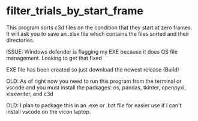 # filter_trials_by_start_frame

This program sorts c3d files on the condition that they start at zero frames.
It will ask you to save an .xlsx file which contains the files sorted and their directories.

ISSUE: Windows defender is flagging my EXE because it does OS file management. Looking to get that fixed

EXE file has been created so just download the newest release (Build)

OLD: As of right now you need to run this program from the terminal or vscode and you must install the packages: os, pandas, tkinter, openpyxl, xlsxwriter, and c3d

OLD: I plan to package this in an .exe or .bat file for easier use if I can't install vscode on the vicon laptop.
